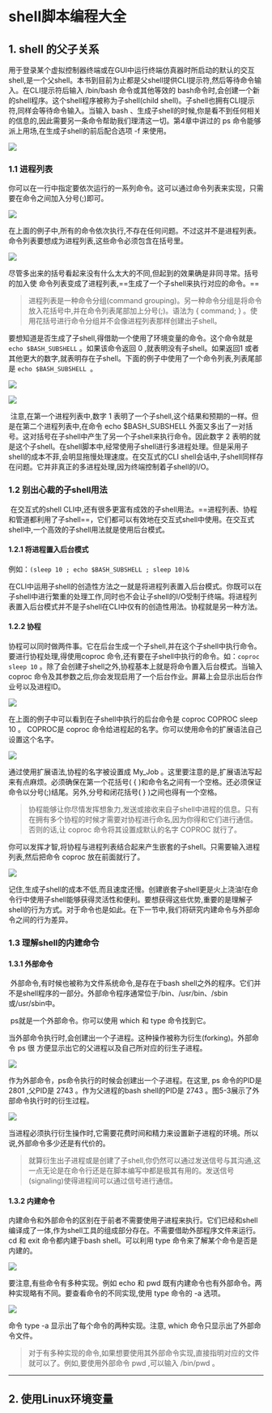 # shell脚本编程大全

## 1. shell 的父子关系

​	用于登录某个虚拟控制器终端或在GUI中运行终端仿真器时所启动的默认的交互shell,是一个父shell。本书到目前为止都是父shell提供CLI提示符,然后等待命令输入。在CLI提示符后输入 /bin/bash 命令或其他等效的 bash命令时,会创建一个新的shell程序。这个shell程序被称为子shell(child shell)。子shell也拥有CLI提示符,同样会等待命令输入。当输入 bash 、生成子shell的时候,你是看不到任何相关的信息的,因此需要另一条命令帮助我们理清这一切。第4章中讲过的 ps 命令能够派上用场,在生成子shell的前后配合选项 -f 来使用。

![](https://user-gold-cdn.xitu.io/2018/4/10/162af54abaafd908?w=621&h=266&f=png&s=22105)

### 1.1 进程列表

​	你可以在一行中指定要依次运行的一系列命令。这可以通过命令列表来实现，只需要在命令之间加入分号(;)即可。

![](https://user-gold-cdn.xitu.io/2018/4/10/162af5c6e6e6216b?w=504&h=186&f=png&s=15593)

​	在上面的例子中,所有的命令依次执行,不存在任何问题。不过这并不是进程列表。命令列表要想成为进程列表,这些命令必须包含在括号里。

![](https://user-gold-cdn.xitu.io/2018/4/10/162af5d28177f4fd?w=504&h=185&f=png&s=16069)

​	尽管多出来的括号看起来没有什么太大的不同,但起到的效果确是非同寻常。括号的加入使
命令列表变成了进程列表,==生成了一个子shell来执行对应的命令。==

>进程列表是一种命令分组(command grouping)。另一种命令分组是将命令放入花括号中,并在命令列表尾部加上分号(;)。语法为 { command; } 。使用花括号进行命令分组并不会像进程列表那样创建出子shell。

​	要想知道是否生成了子shell,得借助一个使用了环境变量的命令。这个命令就是 `echo $BASH_SUBSHELL` 。如果该命令返回 0 ,就表明没有子shell。如果返回1 或者其他更大的数字,就表明存在子shell。下面的例子中使用了一个命令列表,列表尾部是 `echo $BASH_SUBSHELL `。

![](https://user-gold-cdn.xitu.io/2018/4/10/162af5fb76de66a6?w=647&h=189&f=png&s=22146)

![](https://user-gold-cdn.xitu.io/2018/4/10/162af610bc82bc34?w=346&h=132&f=png&s=11176)

​	注意,在第一个进程列表中,数字 1 表明了一个子shell,这个结果和预期的一样。但是在第二个进程列表中,在命令 echo $BASH_SUBSHELL 外面又多出了一对括号。这对括号在子shell中产生了另一个子shell来执行命令。因此数字 2 表明的就是这个子shell。在shell脚本中,经常使用子shell进行多进程处理。但是采用子shell的成本不菲,会明显拖慢处理速度。在交互式的CLI shell会话中,子shell同样存在问题。它并非真正的多进程处理,因为终端控制着子shell的I/O。

### 1.2 别出心裁的子shell用法

​	在交互式的shell CLI中,还有很多更富有成效的子shell用法。==进程列表、协程和管道都利用了子shell==，它们都可以有效地在交互式shell中使用。在交互式shell中,一个高效的子shell用法就是使用后台模式。

#### 1.2.1 将进程置入后台模式

​	例如：`(sleep 10 ; echo $BASH_SUBSHELL ; sleep 10)&`

​	在CLI中运用子shell的创造性方法之一就是将进程列表置入后台模式。你既可以在子shell中进行繁重的处理工作,同时也不会让子shell的I/O受制于终端。将进程列表置入后台模式并不是子shell在CLI中仅有的创造性用法。协程就是另一种方法。

#### 1.2.2 协程

​	协程可以同时做两件事。它在后台生成一个子shell,并在这个子shell中执行命令。要进行协程处理,得使用coproc 命令,还有要在子shell中执行的命令。如：`coproc sleep 10` 。除了会创建子shell之外,协程基本上就是将命令置入后台模式。当输入 coproc 命令及其参数之后,你会发现启用了一个后台作业。屏幕上会显示出后台作业号以及进程ID。

![](https://user-gold-cdn.xitu.io/2018/4/10/162af71147cdaf38?w=557&h=69&f=png&s=5012)

在上面的例子中可以看到在子shell中执行的后台命令是 coproc COPROC sleep 10 。 COPROC是 coproc 命令给进程起的名字。你可以使用命令的扩展语法自己设置这个名字。

![](https://user-gold-cdn.xitu.io/2018/4/10/162af71b6fc3cf10?w=623&h=134&f=png&s=10229)

通过使用扩展语法,协程的名字被设置成 My_Job 。这里要注意的是,扩展语法写起来有点麻烦。必须确保在第一个花括号( { )和命令名之间有一个空格。还必须保证命令以分号(;)结尾。另外,分号和闭花括号( } )之间也得有一个空格。

> 协程能够让你尽情发挥想象力,发送或接收来自子shell中进程的信息。只有在拥有多个协程的时候才需要对协程进行命名,因为你得和它们进行通信。否则的话,让 coproc 命令将其设置成默认的名字 COPROC 就行了。

你可以发挥才智,将协程与进程列表结合起来产生嵌套的子shell。只需要输入进程列表,然后把命令 coproc 放在前面就行了。

![](https://user-gold-cdn.xitu.io/2018/4/10/162af738bbfa2aa1?w=587&h=249&f=png&s=20079)

记住,生成子shell的成本不低,而且速度还慢。创建嵌套子shell更是火上浇油!在命令行中使用子shell能够获得灵活性和便利。要想获得这些优势,重要的是理解子shell的行为方式。对于命令也是如此。在下一节中,我们将研究内建命令与外部命令之间的行为差异。

### 1.3 理解shell的内建命令

#### 1.3.1 外部命令

​	外部命令,有时候也被称为文件系统命令,是存在于bash shell之外的程序。它们并不是shell程序的一部分。外部命令程序通常位于/bin、/usr/bin、/sbin或/usr/sbin中。

​	ps就是一个外部命令。你可以使用 which 和 type 命令找到它。

​	当外部命令执行时,会创建出一个子进程。这种操作被称为衍生(forking)。外部命令 ps 很
方便显示出它的父进程以及自己所对应的衍生子进程。

![](https://user-gold-cdn.xitu.io/2018/4/10/162af775f152bfba?w=574&h=105&f=png&s=11174)

作为外部命令，ps命令执行的时候会创建出一个子进程。在这里, ps 命令的PID是 2801 ,父PID是 2743 。作为父进程的bash shell的PID是 2743 。图5-3展示了外部命令执行时的衍生过程。

![](https://user-gold-cdn.xitu.io/2018/4/10/162af792be0760de?w=425&h=223&f=png&s=11987)

当进程必须执行衍生操作时,它需要花费时间和精力来设置新子进程的环境。所以说,外部命令多少还是有代价的。

> 就算衍生出子进程或是创建了子shell,你仍然可以通过发送信号与其沟通,这一点无论是在命令行还是在脚本编写中都是极其有用的。发送信号(signaling)使得进程间可以通过信号进行通信。

#### 1.3.2 内建命令

​	内建命令和外部命令的区别在于前者不需要使用子进程来执行。它们已经和shell编译成了一体,作为shell工具的组成部分存在。不需要借助外部程序文件来运行。
​	cd 和 exit 命令都内建于bash shell。可以利用 type 命令来了解某个命令是否是内建的。

![](https://user-gold-cdn.xitu.io/2018/4/10/162af7b6fa3d9a61?w=284&h=124&f=png&s=7115)

要注意,有些命令有多种实现。例如 echo 和 pwd 既有内建命令也有外部命令。两种实现略有不同。要查看命令的不同实现,使用 type 命令的 -a 选项。

![](https://user-gold-cdn.xitu.io/2018/4/10/162af7c5ffb5bcf7?w=293&h=300&f=png&s=14978)

命令 type -a 显示出了每个命令的两种实现。注意, which 命令只显示出了外部命令文件。

> 对于有多种实现的命令,如果想要使用其外部命令实现,直接指明对应的文件就可以了。例如,要使用外部命令 pwd ,可以输入 /bin/pwd 。

----



## 2. 使用Linux环境变量








